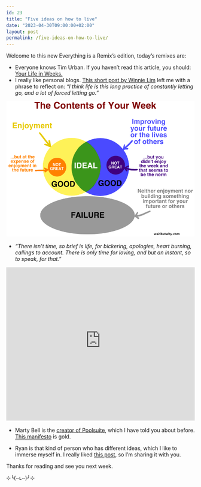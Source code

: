 ```yaml
---
id: 23
title: "Five ideas on how to live"
date: "2023-04-30T09:00:00+02:00"
layout: post
permalink: /five-ideas-on-how-to-live/
---
```


Welcome to this new Everything is a Remix’s edition, today’s remixes are:

- Everyone knows Tim Urban. If you haven’t read this article, you should: [Your Life in Weeks.](https://waitbutwhy.com/2014/05/life-weeks.html?utm_source=everythingisaremix&utm_medium=email&utm_campaign=newsletter-no-02)
- I really like personal blogs. [This short post by Winnie Lim](https://winnielim.org/notes/beyond-my-control?utm_source=everythingisaremix&utm_medium=email&utm_campaign=newsletter-no-02) left me with a phrase to reflect on: _“I think life is this long practice of constantly letting go, and a lot of forced letting go.”_

![The Contents of Your Week](/assets/images/posts/2024/01/https3A2F2Fsubstack-post-media.s3.amazonaws.com2Fpublic2Fimages2Fdf6a3539-7657-4eb0-a5f7-98e7d65e0e2b_867x620.png "The Contents of Your Week")

- _“There isn’t time, so brief is life, for bickering, apologies, heart burning, callings to account. There is only time for loving, and but an instant, so to speak, for that.”_

<iframe allowfullscreen="allowfullscreen" frameborder="0" height="409" loading="lazy" src="https://www.youtube-nocookie.com/embed/8KkKuTCFvzI?rel=0&autoplay=0&showinfo=0&enablejsapi=0" width="100%"></iframe>

- Marty Bell is the [creator of Poolsuite](https://poolsuite.net/?utm_source=everythingisaremix&utm_medium=email&utm_campaign=newsletter-no-02), which I have told you about before. [This manifesto](https://wepresent.wetransfer.com/stories/manifesto-marty-bell?utm_source=everythingisaremix&utm_medium=email&utm_campaign=newsletter-no-02) is gold.

- Ryan is that kind of person who has different ideas, which I like to immerse myself in. I really liked [this post](https://www.ryanckulp.com/finding-happiness?utm_source=everythingisaremix&utm_medium=email&utm_campaign=newsletter-no-02), so I’m sharing it with you.

Thanks for reading and see you next week.

⊹╰(⌣ʟ⌣)╯⊹
